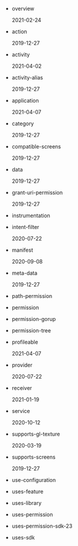 - overview

  2021-02-24

- action

  2019-12-27

- activity

  2021-04-02

- activity-alias

  2019-12-27

- application

  2021-04-07

- category  

  2019-12-27  

- compatible-screens  

  2019-12-27

- data 

  2019-12-27

- grant-uri-permission

  2019-12-27

- instrumentation

- intent-filter

  2020-07-22  

- manifest

  2020-09-08

- meta-data 

  2019-12-27  

- path-permission

- permission

- permission-gorup

- permission-tree

- profileable

  2021-04-07

- provider

  2020-07-22

- receiver  

  2021-01-19

- service

   2020-10-12  

- supports-gl-texture

  2020-03-19

- supports-screens  

   2019-12-27

- use-configuration  

- uses-feature  

- uses-library

- uses-permission

- uses-permission-sdk-23

- uses-sdk
